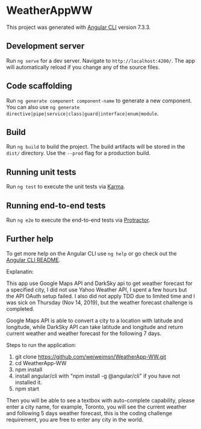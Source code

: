 # WeatherAppWW

This project was generated with [Angular CLI](https://github.com/angular/angular-cli) version 7.3.3.

## Development server

Run `ng serve` for a dev server. Navigate to `http://localhost:4200/`. The app will automatically reload if you change any of the source files.

## Code scaffolding

Run `ng generate component component-name` to generate a new component. You can also use `ng generate directive|pipe|service|class|guard|interface|enum|module`.

## Build

Run `ng build` to build the project. The build artifacts will be stored in the `dist/` directory. Use the `--prod` flag for a production build.

## Running unit tests

Run `ng test` to execute the unit tests via [Karma](https://karma-runner.github.io).

## Running end-to-end tests

Run `ng e2e` to execute the end-to-end tests via [Protractor](http://www.protractortest.org/).

## Further help

To get more help on the Angular CLI use `ng help` or go check out the [Angular CLI README](https://github.com/angular/angular-cli/blob/master/README.md).



Explanatin:

This app use Google Maps API and DarkSky api to get weather forecast for a specified city, I did not use Yahoo Weather API, I spent a few hours but the API OAuth setup failed. I also did not apply TDD due to limited time and I was sick on Thursday (Nov 14, 2019),  but the weather forecast challenge is completed.

Google Maps API is able to convert a city to a location with latitude and longitude, while DarkSky API can take latitude and longitude and return current weather and weather forecast for the following 7 days.

Steps to run the application:

1. git clone https://github.com/weiweimsn/WeatherApp-WW.git
2. cd WeatherApp-WW
3. npm install
4. install angular/cli with "npm install -g @angular/cli" if you have not installed it.
5. npm start


Then you will be able to see a textbox with auto-complete capability, please enter a city name, for example, Toronto, you will see the current weather and following 5 days weather forecast, this is the coding challenge requirement, you are free to enter any city in the world.


